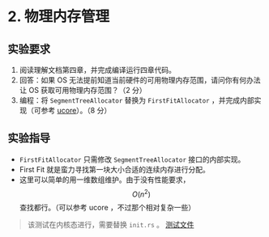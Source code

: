 # 2. 物理内存管理

## 实验要求

1. 阅读理解文档第四章，并完成编译运行四章代码。
2. 回答：如果 OS 无法提前知道当前硬件的可用物理内存范围，请问你有何办法让 OS 获取可用物理内存范围？（2 分）
3. 编程：将 `SegmentTreeAllocator` 替换为 `FirstFitAllocator` ，并完成内部实现（可参考 [ucore](https://github.com/LearningOS/ucore_os_lab/blob/master/labcodes_answer/lab2_result/kern/mm/default_pmm.c#L122)）。（8 分）

## 实验指导

- `FirstFitAllocator` 只需修改 `SegmentTreeAllocator` 接口的内部实现。
- First Fit 就是蛮力寻找第一块大小合适的连续内存进行分配。
- 这里可以简单的用一维数组维护。由于没有性能要求，$$O(n^2)$$ 查找都行。（可以参考 ucore ，不过那个相对复杂一些）

> 该测试在内核态进行，需要替换 `init.rs` 。
> [测试文件](https://github.com/rcore-os/rCore_tutorial/blob/master/test/init.rs)
